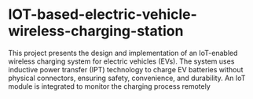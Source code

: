 # IOT-based-electric-vehicle-wireless-charging-station
This project presents the design and implementation of an IoT-enabled wireless charging system for electric vehicles (EVs). The system uses inductive power transfer (IPT) technology to charge EV batteries without physical connectors, ensuring safety, convenience, and durability. An IoT module is integrated to monitor the charging process remotely
